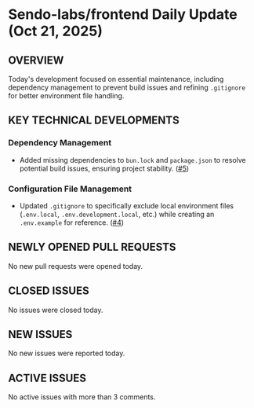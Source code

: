 # Sendo-labs/frontend Daily Update (Oct 21, 2025)
## OVERVIEW 
Today's development focused on essential maintenance, including dependency management to prevent build issues and refining `.gitignore` for better environment file handling.

## KEY TECHNICAL DEVELOPMENTS

### Dependency Management
*   Added missing dependencies to `bun.lock` and `package.json` to resolve potential build issues, ensuring project stability. ([#5](https://github.com/Sendo-labs/frontend/pull/5))

### Configuration File Management
*   Updated `.gitignore` to specifically exclude local environment files (`.env.local`, `.env.development.local`, etc.) while creating an `.env.example` for reference. ([#4](https://github.com/Sendo-labs/frontend/pull/4))

## NEWLY OPENED PULL REQUESTS
No new pull requests were opened today.

## CLOSED ISSUES
No issues were closed today.

## NEW ISSUES
No new issues were reported today.

## ACTIVE ISSUES
No active issues with more than 3 comments.